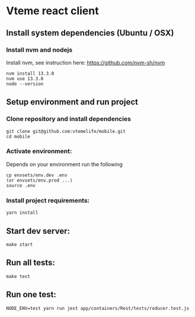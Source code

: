 # Vteme react client

## Install system dependencies (Ubuntu / OSX)

### Install nvm and nodejs

Install nvm, see instruction here: https://github.com/nvm-sh/nvm

```
nvm install 13.3.0
nvm use 13.3.0
node --version
```

## Setup environment and run project

### Clone repository and install dependencies

```
git clone git@github.com:vtemelife/mobile.git
cd mobile
```

### Activate environment:

Depends on your environment run the following

```
cp envsets/env.dev .env 
(or envsets/env.prod ...) 
source .env
```

### Install project requirements:

```
yarn install
```

## Start dev server:

```
make start
```

## Run all tests:

```
make test
```

## Run one test:

```
NODE_ENV=test yarn run jest app/containers/Rest/tests/reducer.test.js
```
